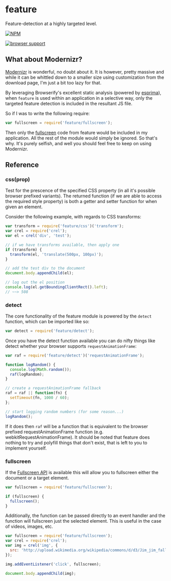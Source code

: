 # feature

Feature-detection at a highly targeted level.


[![NPM](https://nodei.co/npm/feature.png)](https://nodei.co/npm/feature/)


[![browser support](https://ci.testling.com/DamonOehlman/feature.png)](https://ci.testling.com/DamonOehlman/feature)


## What about Modernizr?

[Modernizr](https://github.com/Modernizr) is wonderful, no doubt about it.
It is however, pretty massive and while it can be whittled down to a smaller
size using customization from the download page, I'm just a bit too lazy
for that.

By leveraging Browserify's excellent static analysis (powered by
[esprima](https://github.com/ariya/esprima)), when `feature` is
used within an application in a selective way, only the targeted feature
detection is included in the resultant JS file.

So if I was to write the following require:

```js
var fullscreen = require('feature/fullscreen');
```

Then only the
[fullscreen](https://github.com/DamonOehlman/feature/blob/master/fullscreen.js)
code from feature would be included in my application.  All the rest of the
module would simply be ignored.  So that's why. It's purely selfish, and
well you should feel free to keep on using Modernizr.

## Reference

### css(prop)

Test for the prescence of the specified CSS property (in all it's
possible browser prefixed variants).  The returned function (if we
are able to access the required style property) is both a getter and
setter function for when given an element.

Consider the following example, with regards to CSS transforms:

```js
var transform = require('feature/css')('transform');
var crel = require('crel');
var el = crel('div', 'test');

// if we have transforms available, then apply one
if (transform) {
  transform(el, 'translate(500px, 100px)');
}

// add the test div to the document
document.body.appendChild(el);

// log out the el position
console.log(el.getBoundingClientRect().left);
// ~~> 508
```

### detect

The core functionality of the feature module is powered by the `detect`
function, which can be imported like so:

```js
var detect = require('feature/detect');
```

Once you have the detect function available you can do nifty things like
detect whether your browser supports `requestAnimationFrame`:

```js
var raf = require('feature/detect')('requestAnimationFrame');

function logRandom() {
  console.log(Math.random());
  raf(logRandom);
}

// create a requestAnimationFrame fallback
raf = raf || function(fn) {
  setTimeout(fn, 1000 / 60);
};

// start logging random numbers (for some reason...)
logRandom();
```

If it does then `raf` will be a function that is equivalent to the browser
prefixed requestAnimationFrame function (e.g. webkitRequestAnimationFrame).
It should be noted that feature does nothing to try and polyfill things that
don't exist, that is left to you to implement yourself.

### fullscreen

If the [Fullscreen API](http://caniuse.com/#feat=fullscreen) is available
this will allow you to fullscreen either the document or a target element.

```js
var fullscreen = require('feature/fullscreen');

if (fullscreen) {
  fullscreen();
}
```

Additionally, the function can be passed directly to an event handler and
the function will fullscreen just the selected element.  This is useful
in the case of videos, images, etc.

```js
var fullscreen = require('feature/fullscreen');
var crel = require('crel');
var img = crel('img', {
  src: 'http://upload.wikimedia.org/wikipedia/commons/d/d3/Jim_jim_falls.jpg',
});

img.addEventListener('click', fullscreen);

document.body.appendChild(img);

```
